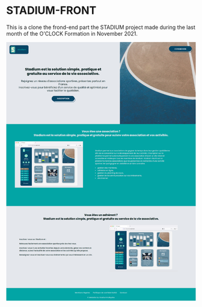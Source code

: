 # STADIUM-FRONT
This is a clone the frond-end part the STADIUM project made during the last month of the O'CLOCK Formation in November 2021. 

![Alt text](src/assets/PresentationPictures/homepage.png "Title")
